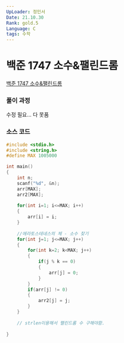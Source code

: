 ```yaml
---
UpLoader: 정민서
Date: 21.10.30
Rank: gold.5
Language: C
tags: 수학
---
```


# 백준 1747 소수&팰린드롬

[백준 1747 소수&팰린드롬](https://www.acmicpc.net/problem/1747)  
  
### 풀이 과정

수정 필요... 다 못품

### 소스 코드

```c
#include <stdio.h>
#include <string.h>
#define MAX 1005000

int main()
{
    int n;
    scanf("%d", &n);
    arr[MAX];
    arr2[MAX];
    
    for(int i=1; i<=MAX; i++)
    {
        arr[i] = i;
    }
    
    //에라토스테네스의 체 - 소수 찾기
    for(int j=1; j<=MAX; j++)
    {
        for(int k=2; k<MAX; j++)
        {
            if(j % k == 0)
            {
                arr[j] = 0;
            }
        }
        if(arr[j] != 0)
        {
            arr2[j] = j;
        }
    }
    
    // strlen이용해서 팰린드롬 수 구해야함.
    
}
```
